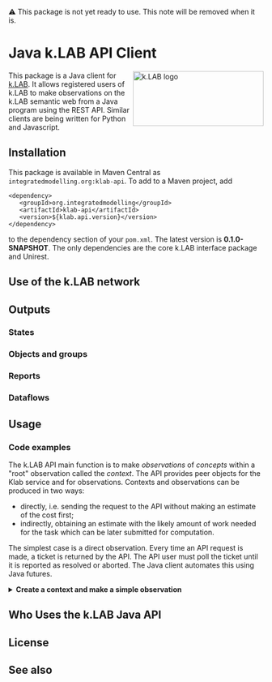 :warning: This package is not yet ready to use. This note will be removed when it is.

# Java k.LAB API Client

<img src="https://docs.integratedmodelling.org/klab/_images/KLAB_LOGO.png" align="right"
     alt="k.LAB logo" width="258" height="108">

This package is a Java client for [k.LAB](https://github.com/integratedmodelling/klab). It allows registered users of k.LAB to make
observations on the k.LAB semantic web from a Java program using the REST API. Similar clients are being written for Python and Javascript.

## Installation 

This package is available in Maven Central as `integratedmodelling.org:klab-api`. To add to a Maven project, add

```maven
<dependency>
   <groupId>org.integratedmodelling</groupId>
   <artifactId>klab-api</artifactId>
   <version>${klab.api.version}</version>
</dependency>
```
to the dependency section of your `pom.xml`. The latest version is **0.1.0-SNAPSHOT**. The only dependencies are the core k.LAB
interface package and Unirest.

## Use of the k.LAB network

## Outputs

### States

### Objects and groups

### Reports

### Dataflows

## Usage

### Code examples

The k.LAB API main function is to make _observations_ of _concepts_ within a "root" observation 
called the _context_. The API provides peer objects for the Klab service and for observations.
Contexts and observations can be produced in two ways:

* directly, i.e. sending the request to the API without making an estimate of the cost first;
* indirectly, obtaining an estimate with the likely amount of work needed for the task which can 
  be later submitted for computation.
  
The simplest case is a direct observation. Every time an API request is made, a ticket is returned by
the API. The API user must poll the ticket until it is reported as resolved or aborted. The Java 
client automates this using Java futures.  

<details><summary><b>Create a context and make a simple observation</b></summary>

```java
// connect to the server at the passed URL. Calling create() without parameters will
// connect to a local engine, which must be active.
Klab klab = Klab.create("https://my.klab.engine.com", "myusername", "mypassword");

// a Context extends Observation with methods that enable making observations in it and
// querying them
Context context = klab
		.submit(
			Observable.create("earth:Region"), 
			Geometry.builder().grid(ruaha, "1 km").years(2010).build())
		// submit() returns a task; calling get() on it blocks until the observation is made
		.get();

// remote failure will result in exceptions thrown by get(), so if we get here we have a valid context
Observation elevation = context.submit(new Observable("geography:Elevation")).get();

// in the passed context, the observation of elevation should be between 270 and 2800 m
assert Range.create(0, 3000).contains(elevation.getDataRange());

/*
 * ensure the context has been updated with the new observation
 */
assert context.getObservation("elevation") instanceof Observation;
```
</details>

## Who Uses the k.LAB Java API

## License

## See also
